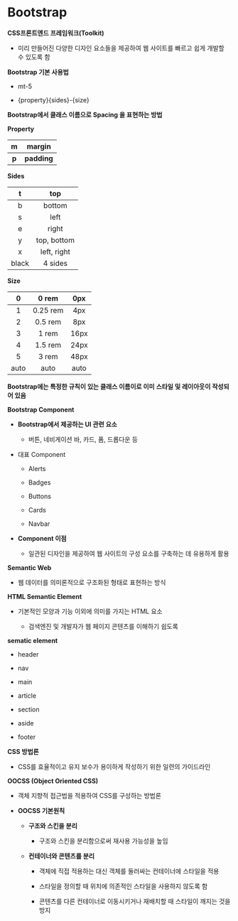 # Bootstrap



**CSS프론트엔드 프레임워크(Toolkit)**

- 미리 만들어진 다양한 디자인 요소들을 제공하여 웹 사이트를 빠르고 쉽게 개발할 수 있도록 함



**Bootstrap 기본 사용법**

- mt-5

- {property}{sides}-{size}



**Bootstrap에서 클래스 이름으로 Spacing 을 표현하는 방법**



**Property**

| m     | margin      |
|:-----:| ----------- |
| **p** | **padding** |



**Sides**

| t     | top         |
|:-----:|:-----------:|
| b     | bottom      |
| s     | left        |
| e     | right       |
| y     | top, bottom |
| x     | left, right |
| black | 4 sides     |



**Size**

| 0    | 0 rem    | 0px  |
|:----:|:--------:|:----:|
| 1    | 0.25 rem | 4px  |
| 2    | 0.5 rem  | 8px  |
| 3    | 1 rem    | 16px |
| 4    | 1.5 rem  | 24px |
| 5    | 3 rem    | 48px |
| auto | auto     | auto |



**Bootstrap에는 특정한 규칙이 있는 클래스 이름이로 이미 스타일 및 레이아웃이 작성되어 있음**





**Bootstrap Component**

- **Bootstrap에서 제공하는 UI 관련 요소**
  
  - 버튼, 네비게이션 바, 카드, 폼, 드롭다운 등

- 대표 Component
  
  - Alerts
  
  - Badges
  
  - Buttons
  
  - Cards
  
  - Navbar

- **Component 이점**
  
  - 일관된 디자인을 제공하여 웹 사이트의 구성 요소를 구축하는 데 유용하게 활용



**Semantic Web**

- 웹 데이터를 의미론적으로 구조화된 형태로 표현하는 방식



**HTML Semantic Element**

- 기본적인 모양과 기능 이외에 의미를 가지는 HTML 요소
  
  - 검색엔진 및 개발자가 웹 페이지 콘텐츠를 이해하기 쉽도록



**sematic element**

- header

- nav

- main

- article

- section

- aside

- footer



**CSS 방법론**

- CSS를 효율적이고 유지 보수가 용이하게 작성하기 위한 일련의 가이드라인



**OOCSS (Object Oriented CSS)**

- 객체 지향적 접근법을 적용하여 CSS를 구성하는 방법론

- **OOCSS 기본원칙**
  
  - **구조와 스킨을 분리**
    
    - 구조와 스킨을 분리함으로써 재사용 가능성을 높임
  
  - **컨테이너와 콘텐츠를 분리**
    
    - 객체에 직접 적용하는 대신 객체를 둘러싸는 컨테이너에 스타일을 적용
    
    - 스타일을 정의할 때 위치에 의존적인 스타일을 사용하지 않도록 함
    
    - 콘텐츠를 다른 컨테이너로 이동시키거나 재배치할 때 스타일이 깨지는 것을 방지


